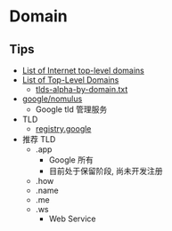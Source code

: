 # Domain

## Tips
* [List of Internet top-level domains](https://en.wikipedia.org/wiki/List_of_Internet_top-level_domains)
* [List of Top-Level Domains](https://www.icann.org/resources/pages/tlds-2012-02-25-en)
    * [tlds-alpha-by-domain.txt](http://data.iana.org/TLD/tlds-alpha-by-domain.txt)
* [google/nomulus](https://github.com/google/nomulus/)
  * Google tld 管理服务
* TLD
  * [registry.google](https://registry.google)
* 推荐 TLD
  * .app
    * Google 所有
    * 目前处于保留阶段, 尚未开发注册
  * .how
  * .name
  * .me
  * .ws
    * Web Service

